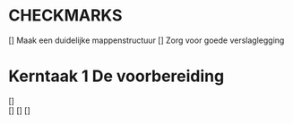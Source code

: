 # CHECKMARKS

[]  Maak een duidelijke mappenstructuur
[]  Zorg voor goede verslaglegging


# Kerntaak 1 De voorbereiding

[]  
[]
[]
[]